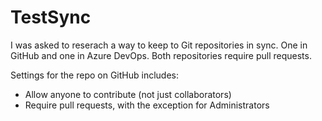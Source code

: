 # TestSync
I was asked to reserach a way to keep to Git repositories in sync. One in
GitHub and one in Azure DevOps.  Both repositories require pull requests.

Settings for the repo on GitHub includes:
* Allow anyone to contribute (not just collaborators)
* Require pull requests, with the exception for Administrators

